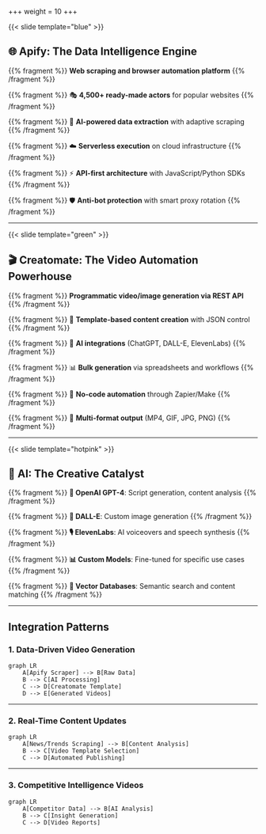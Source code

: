 +++
weight = 10
+++

{{< slide template="blue" >}}

## 🌐 Apify: The Data Intelligence Engine

{{% fragment %}}
**Web scraping and browser automation platform**
{{% /fragment %}}

{{% fragment %}}
🎭 **4,500+ ready-made actors** for popular websites
{{% /fragment %}}

{{% fragment %}}
🤖 **AI-powered data extraction** with adaptive scraping
{{% /fragment %}}

{{% fragment %}}
☁️ **Serverless execution** on cloud infrastructure
{{% /fragment %}}

{{% fragment %}}
⚡ **API-first architecture** with JavaScript/Python SDKs
{{% /fragment %}}

{{% fragment %}}
🛡️ **Anti-bot protection** with smart proxy rotation
{{% /fragment %}}

---

{{< slide template="green" >}}

## 🎬 Creatomate: The Video Automation Powerhouse

{{% fragment %}}
**Programmatic video/image generation via REST API**
{{% /fragment %}}

{{% fragment %}}
📝 **Template-based content creation** with JSON control
{{% /fragment %}}

{{% fragment %}}
🤖 **AI integrations** (ChatGPT, DALL-E, ElevenLabs)
{{% /fragment %}}

{{% fragment %}}
📊 **Bulk generation** via spreadsheets and workflows
{{% /fragment %}}

{{% fragment %}}
🔗 **No-code automation** through Zapier/Make
{{% /fragment %}}

{{% fragment %}}
🎥 **Multi-format output** (MP4, GIF, JPG, PNG)
{{% /fragment %}}

---

{{< slide template="hotpink" >}}

## 🧠 AI: The Creative Catalyst

{{% fragment %}}
**🎯 OpenAI GPT-4**: Script generation, content analysis
{{% /fragment %}}

{{% fragment %}}
**🎨 DALL-E**: Custom image generation
{{% /fragment %}}

{{% fragment %}}
**🎙️ ElevenLabs**: AI voiceovers and speech synthesis
{{% /fragment %}}

{{% fragment %}}
**📊 Custom Models**: Fine-tuned for specific use cases
{{% /fragment %}}

{{% fragment %}}
**🔄 Vector Databases**: Semantic search and content matching
{{% /fragment %}}

---

## Integration Patterns

### 1. Data-Driven Video Generation

```mermaid
graph LR
    A[Apify Scraper] --> B[Raw Data]
    B --> C[AI Processing]
    C --> D[Creatomate Template]
    D --> E[Generated Videos]
```

---

### 2. Real-Time Content Updates

```mermaid
graph LR
    A[News/Trends Scraping] --> B[Content Analysis]
    B --> C[Video Template Selection]
    C --> D[Automated Publishing]
```

---

### 3. Competitive Intelligence Videos

```mermaid
graph LR
    A[Competitor Data] --> B[AI Analysis]
    B --> C[Insight Generation]
    C --> D[Video Reports]
```